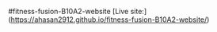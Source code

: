 #fitness-fusion-B10A2-website
[Live site:] (https://ahasan2912.github.io/fitness-fusion-B10A2-website/)
